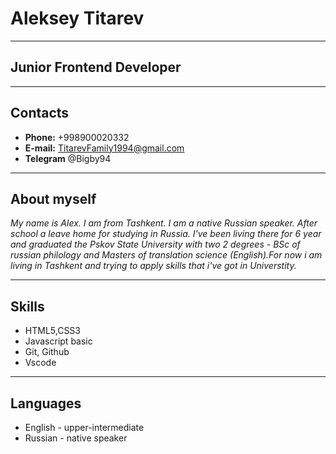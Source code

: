# Aleksey Titarev
--------------------------
## Junior Frontend Developer
------------------------------
## Contacts
* **Phone:** +998900020332
* **E-mail:** TitarevFamily1994@gmail.com
* **Telegram** @Bigby94
------------------------------

## About myself

*My name is Alex. I am from Tashkent. I am a native Russian speaker. After school a leave home for studying in Russia. I've been living there for 6 year and graduated the Pskov State University with two 2 degrees - BSc of russian philology and Masters of translation science (English).For now i am living in Tashkent and trying to apply skills that i've got in Universtity.*

----------------------------------
## Skills

* HTML5,CSS3
* Javascript basic
* Git, Github
* Vscode

----------------------------------

## Languages
* English - upper-intermediate
* Russian - native speaker
